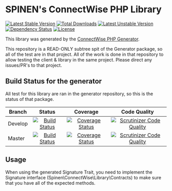 #  SPINEN's ConnectWise PHP Library

[![Latest Stable Version](https://poser.pugx.org/spinen/connectwise-php-library/v/stable)](https://packagist.org/packages/spinen/connectwise-php-library)
[![Total Downloads](https://poser.pugx.org/spinen/connectwise-php-library/downloads)](https://packagist.org/packages/spinen/connectwise-php-library)
[![Latest Unstable Version](https://poser.pugx.org/spinen/connectwise-php-library/v/unstable)](https://packagist.org/packages/spinen/connectwise-php-library)
[![Dependency Status](https://www.versioneye.com/php/spinen:laravel-garbage-man/0.1.1/badge.svg)](https://www.versioneye.com/php/spinen:laravel-garbage-man/0.1.1)
[![License](https://poser.pugx.org/spinen/connectwise-php-library/license)](https://packagist.org/packages/spinen/connectwise-php-library)

This library was generated by the [ConnectWise PHP Generator](https://github.com/spinen/connectwise-php-library-generator). 

This repository is a READ-ONLY subtree spit of the Generator package, so all of the test are in that project.  All of the work is done in that repository to allow testing the client &amp; library in the same project.  Please direct any issues/PR's to that project.

## Build Status for the generator

All test for this library are ran in the generator repository, so this is the status of that package.

| Branch | Status | Coverage | Code Quality |
| ------ | :----: | :------: | :----------: |
| Develop | [![Build Status](https://travis-ci.org/spinen/connectwise-php-generator.svg?branch=develop)](https://travis-ci.org/spinen/connectwise-php-generator) | [![Coverage Status](https://coveralls.io/repos/spinen/connectwise-php-library-generator/badge.svg?branch=develop&service=github)](https://coveralls.io/github/spinen/connectwise-php-library-generator?branch=develop) | [![Scrutinizer Code Quality](https://scrutinizer-ci.com/g/spinen/connectwise-php-library-generator/badges/quality-score.png?b=develop)](https://scrutinizer-ci.com/g/spinen/connectwise-php-library-generator/?branch=develop) |
| Master | [![Build Status](https://travis-ci.org/spinen/connectwise-php-generator.svg?branch=master)](https://travis-ci.org/spinen/connectwise-php-generator) | [![Coverage Status](https://coveralls.io/repos/spinen/connectwise-php-library-generator/badge.svg?branch=master&service=github)](https://coveralls.io/github/spinen/connectwise-php-library-generator?branch=master) | [![Scrutinizer Code Quality](https://scrutinizer-ci.com/g/spinen/connectwise-php-library-generator/badges/quality-score.png?b=master)](https://scrutinizer-ci.com/g/spinen/connectwise-php-library-generator/?branch=master) |

## Usage

When using the generated Signature Trait, you need to implement the Signature interface (Spinen\ConnectWise\Library\Contracts) to make sure that you have all of the expected methods.
